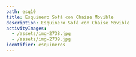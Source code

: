 ```yaml
---
path: esq10
title: Esquinero Sofá con Chaise Movible
description: Esquinero Sofá con Chaise Movible
activityImages:
  - /assets/img-2738.jpg
  - /assets/img-2739.jpg
identifier: esquineros
---
```


